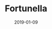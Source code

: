 ---
layout: post
title:  "Fortunella"
date:   2019-01-09
categories: event
eventbrite: "https://www.eventbrite.com/e/fortunella-tickets-54632183331"
event_date: 2019-02-07
event_past: false
---